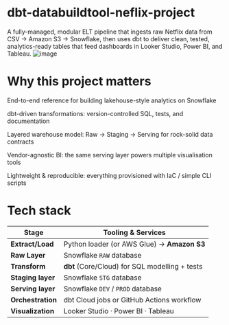 # dbt-databuildtool-neflix-project
A fully-managed, modular ELT pipeline that ingests raw Netflix data from CSV → Amazon S3 → Snowflake, then uses dbt to deliver clean, tested, analytics-ready tables that feed dashboards in Looker Studio, Power BI, and Tableau.
![image](https://github.com/user-attachments/assets/0ba07d8b-7340-43cf-a559-278e53b149cf)


# Why this project matters
End-to-end reference for building lakehouse-style analytics on Snowflake

dbt-driven transformations: version-controlled SQL, tests, and documentation

Layered warehouse model: Raw → Staging → Serving for rock-solid data contracts

Vendor-agnostic BI: the same serving layer powers multiple visualisation tools

Lightweight & reproducible: everything provisioned with IaC / simple CLI scripts

# Tech stack

| Stage             | Tooling & Services                             |
| ----------------- | ---------------------------------------------- |
| **Extract/Load**  | Python loader (or AWS Glue) → **Amazon S3**    |
| **Raw Layer**     | Snowflake `RAW` database                       |
| **Transform**     | **dbt** (Core/Cloud) for SQL modelling + tests |
| **Staging layer** | Snowflake `STG` database                       |
| **Serving layer** | Snowflake `DEV` / `PROD` database              |
| **Orchestration** | dbt Cloud jobs or GitHub Actions workflow      |
| **Visualization** | Looker Studio · Power BI · Tableau             |

